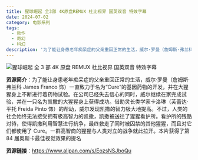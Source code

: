 ```yaml
---
title: 猩球崛起 全3部 4K原盘REMUX 杜比视界 国英双音 特效字幕
date: 2024-07-02
category: 电影系列
tags:
  - 动作
  - 奇幻
  - 科幻
description: '为了能让身患老年痴呆症的父亲重回正常的生活，威尔·罗曼（詹姆斯·弗兰科 James Franco 饰）一直致力于名为“Cure”的基因药物的开发，并在大猩猩身上不断进行着药物试验。在公司已经失去信心的同时，威尔继续在家完成试验，并在一只名为凯撒的大猩猩身上获得成功。借助灵长类学家卡洛琳（芙蕾达·平托 Freida Pinto 饰）的帮助，威尔发现凯撒的智力极大地提高。不过，人类的社会始终无法接受拥有极高智力的凯撒，凯撒被送往了猩猩看护所。看护所的残酷对待，使得凯撒利用智慧进行抗争，最终救走了同时被囚禁的其他猩猩，而且对它们都使用了 Cure。一群高智商的猩猩与人类对立的战争就此拉开。本片获得了第 84 届奥斯卡最佳视觉效果的提名'
---
```


![猩球崛起 全 3 部 4K 原盘 REMUX 杜比视界 国英双音 特效字幕](https://im.marieclaire.com.tw/s1200c675h100b0/assets/mc/202405/66431B2F1ED281715673903.jpeg)

**资源简介**：为了能让身患老年痴呆症的父亲重回正常的生活，威尔·罗曼（詹姆斯·弗兰科 James Franco 饰）一直致力于名为“Cure”的基因药物的开发，并在大猩猩身上不断进行着药物试验。在公司已经失去信心的同时，威尔继续在家完成试验，并在一只名为凯撒的大猩猩身上获得成功。借助灵长类学家卡洛琳（芙蕾达·平托 Freida Pinto 饰）的帮助，威尔发现凯撒的智力极大地提高。不过，人类的社会始终无法接受拥有极高智力的凯撒，凯撒被送往了猩猩看护所。看护所的残酷对待，使得凯撒利用智慧进行抗争，最终救走了同时被囚禁的其他猩猩，而且对它们都使用了 Cure。一群高智商的猩猩与人类对立的战争就此拉开。本片获得了第 84 届奥斯卡最佳视觉效果的提名

**资源链接**：https://www.alipan.com/s/EozsNSJboQu
